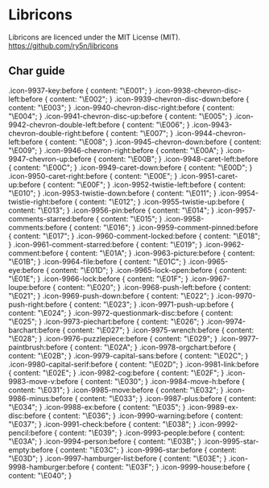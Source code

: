 # Libricons

Libricons are licenced under the MIT License (MIT).
https://github.com/ry5n/libricons

## Char guide
.icon-9937-key:before { content: "\E001"; }
.icon-9938-chevron-disc-left:before { content: "\E002"; }
.icon-9939-chevron-disc-down:before { content: "\E003"; }
.icon-9940-chevron-disc-right:before { content: "\E004"; }
.icon-9941-chevron-disc-up:before { content: "\E005"; }
.icon-9942-chevron-double-left:before { content: "\E006"; }
.icon-9943-chevron-double-right:before { content: "\E007"; }
.icon-9944-chevron-left:before { content: "\E008"; }
.icon-9945-chevron-down:before { content: "\E009"; }
.icon-9946-chevron-right:before { content: "\E00A"; }
.icon-9947-chevron-up:before { content: "\E00B"; }
.icon-9948-caret-left:before { content: "\E00C"; }
.icon-9949-caret-down:before { content: "\E00D"; }
.icon-9950-caret-right:before { content: "\E00E"; }
.icon-9951-caret-up:before { content: "\E00F"; }
.icon-9952-twistie-left:before { content: "\E010"; }
.icon-9953-twistie-down:before { content: "\E011"; }
.icon-9954-twistie-right:before { content: "\E012"; }
.icon-9955-twistie-up:before { content: "\E013"; }
.icon-9956-pin:before { content: "\E014"; }
.icon-9957-comments-starred:before { content: "\E015"; }
.icon-9958-comments:before { content: "\E016"; }
.icon-9959-comment-pinned:before { content: "\E017"; }
.icon-9960-comment-locked:before { content: "\E018"; }
.icon-9961-comment-starred:before { content: "\E019"; }
.icon-9962-comment:before { content: "\E01A"; }
.icon-9963-picture:before { content: "\E01B"; }
.icon-9964-file:before { content: "\E01C"; }
.icon-9965-eye:before { content: "\E01D"; }
.icon-9965-lock-open:before { content: "\E01E"; }
.icon-9966-lock:before { content: "\E01F"; }
.icon-9967-loupe:before { content: "\E020"; }
.icon-9968-push-left:before { content: "\E021"; }
.icon-9969-push-down:before { content: "\E022"; }
.icon-9970-push-right:before { content: "\E023"; }
.icon-9971-push-up:before { content: "\E024"; }
.icon-9972-questionmark-disc:before { content: "\E025"; }
.icon-9973-piechart:before { content: "\E026"; }
.icon-9974-barchart:before { content: "\E027"; }
.icon-9975-wrench:before { content: "\E028"; }
.icon-9976-puzzlepiece:before { content: "\E029"; }
.icon-9977-paintbrush:before { content: "\E02A"; }
.icon-9978-orgchart:before { content: "\E02B"; }
.icon-9979-capital-sans:before { content: "\E02C"; }
.icon-9980-capital-serif:before { content: "\E02D"; }
.icon-9981-link:before { content: "\E02E"; }
.icon-9982-cog:before { content: "\E02F"; }
.icon-9983-move-v:before { content: "\E030"; }
.icon-9984-move-h:before { content: "\E031"; }
.icon-9985-move:before { content: "\E032"; }
.icon-9986-minus:before { content: "\E033"; }
.icon-9987-plus:before { content: "\E034"; }
.icon-9988-ex:before { content: "\E035"; }
.icon-9989-ex-disc:before { content: "\E036"; }
.icon-9990-warning:before { content: "\E037"; }
.icon-9991-check:before { content: "\E038"; }
.icon-9992-pencil:before { content: "\E039"; }
.icon-9993-people:before { content: "\E03A"; }
.icon-9994-person:before { content: "\E03B"; }
.icon-9995-star-empty:before { content: "\E03C"; }
.icon-9996-star:before { content: "\E03D"; }
.icon-9997-hamburger-list:before { content: "\E03E"; }
.icon-9998-hamburger:before { content: "\E03F"; }
.icon-9999-house:before { content: "\E040"; }
